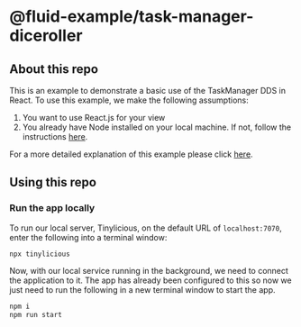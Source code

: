 # @fluid-example/task-manager-diceroller

## About this repo

This is an example to demonstrate a basic use of the TaskManager DDS in React. To use this example, we make the following assumptions:

1. You want to use React.js for your view
1. You already have Node installed on your local machine. If not, follow the instructions [here](https://nodejs.org/en/download/).

For a more detailed explanation of this example please click [here](TODO_RECIPE_LINK_HERE).

## Using this repo

### Run the app locally

To run our local server, Tinylicious, on the default URL of `localhost:7070`, enter the following into a terminal window:

```
npx tinylicious
```

Now, with our local service running in the background, we need to connect the application to it. The app has already been configured to this so now we just need to run the following in a new terminal window to start the app.

```bash
npm i
npm run start
```
